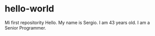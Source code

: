 # hello-world
Mi first repositority
Hello.
My name is Sergio. 
I am 43 years old.
I am a Senior Programmer.
